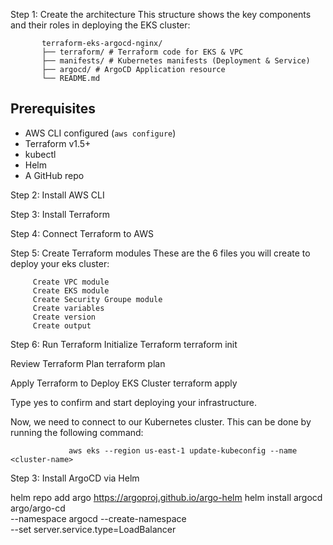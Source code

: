 Step 1: Create the architecture
This structure shows the key components and their roles in deploying the EKS cluster:

           terraform-eks-argocd-nginx/
           ├── terraform/ # Terraform code for EKS & VPC
           ├── manifests/ # Kubernetes manifests (Deployment & Service)
           ├── argocd/ # ArgoCD Application resource
           └── README.md

##   Prerequisites

- AWS CLI configured (`aws configure`)
- Terraform v1.5+
- kubectl
- Helm
- A GitHub repo


Step 2: Install AWS CLI

Step 3: Install Terraform

Step 4: Connect Terraform to AWS

Step 5: Create Terraform modules
These are the 6 files you will create to deploy your eks cluster:

         Create VPC module  
         Create EKS module
         Create Security Groupe module
         Create variables
         Create version
         Create output



Step 6: Run Terraform
Initialize Terraform
terraform init



Review Terraform Plan
terraform plan

Apply Terraform to Deploy EKS Cluster
terraform apply

Type yes to confirm and start deploying your infrastructure.

Now, we need to connect to our Kubernetes cluster. This can be done by running the following command:

                 aws eks --region us-east-1 update-kubeconfig --name <cluster-name>

Step 3: Install ArgoCD via Helm

helm repo add argo https://argoproj.github.io/argo-helm
helm install argocd argo/argo-cd \
  --namespace argocd --create-namespace \
  --set server.service.type=LoadBalancer


